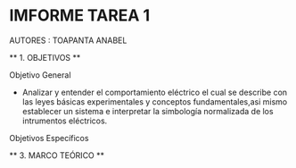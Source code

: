 # IMFORME TAREA 1

AUTORES : TOAPANTA ANABEL


** 1. OBJETIVOS **


Objetivo General

* Analizar y entender el comportamiento eléctrico el cual se describe
con las leyes básicas experimentales y conceptos fundamentales,asi 
mismo establecer un sistema e interpretar la simbología normalizada 
de los intrumentos eléctricos.

Objetivos Específicos


** 3. MARCO TEÓRICO **


